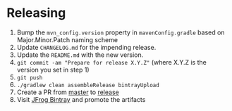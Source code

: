 # Releasing

1. Bump the `mvn_config.version` property in `mavenConfig.gradle` based on Major.Minor.Patch naming scheme
2. Update `CHANGELOG.md` for the impending release.
3. Update the `README.md` with the new version.
4. `git commit -am "Prepare for release X.Y.Z"` (where X.Y.Z is the version you set in step 1)
5. `git push`
6. `./gradlew clean assembleRelease bintrayUpload`
7. Create a PR from [master](../../tree/master) to [release](../../tree/release)
8. Visit [JFrog Bintray](https://bintray.com/leinardi/androidthings) and promote the artifacts
